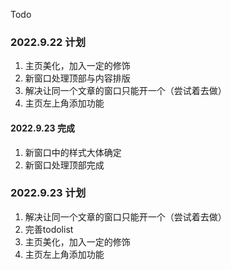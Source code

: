 Todo
### 2022.9.22 计划
1. 主页美化，加入一定的修饰
2. 新窗口处理顶部与内容排版
3. 解决让同一个文章的窗口只能开一个（尝试着去做）
4. 主页左上角添加功能

#### 2022.9.23 完成
1. 新窗口中的样式大体确定
2. 新窗口处理顶部完成

### 2022.9.23 计划
1. 解决让同一个文章的窗口只能开一个（尝试着去做）
2. 完善todolist
3. 主页美化，加入一定的修饰
4. 主页左上角添加功能